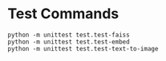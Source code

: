 

# Test Commands
```
python -m unittest test.test-faiss
python -m unittest test.test-embed
python -m unittest test.test-text-to-image
```
